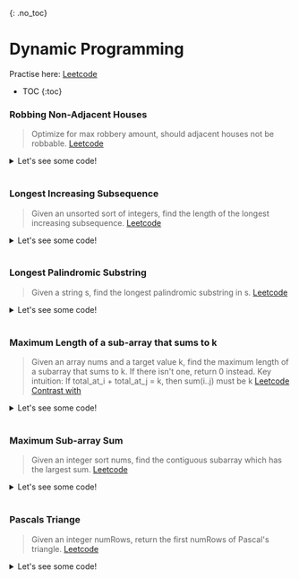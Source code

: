 {: .no_toc}
# Dynamic Programming
Practise here: [Leetcode](https://leetcode.com/list?selectedList=9di6va53)

- TOC
{:toc}

### Robbing Non-Adjacent Houses

> Optimize for max robbery amount, should adjacent houses not be robbable. 
> [Leetcode](https://leetcode.com/problems/house-robber/)

<details><summary markdown="span">Let's see some code!</summary>

```python
class Solution:
    def rob(self, nums: List[int]) -> int:
        h = collections.defaultdict(int)
        if len(nums) == 0:
            return 0
        elif len(nums) == 1:
            return nums[0]
        elif len(nums) == 2:
            return max(nums[0], nums[1])

        h[0] = nums[0]
        h[1] = max(nums[0], nums[1])
        for i in range(1, len(nums)):
            h[i] = max(nums[i] + h[i - 2], h[i - 1])

        return max(h.values())

class Solution:
    def rob(self, nums: List[int]) -> int:
        def solve(nums, i):
            if i < 0:
                return 0
            else:
                return max(nums[i] + solve(nums, i - 2), solve(nums, i - 1))

        return solve(nums, len(nums) - 1)

class Solution:
    def rob(self, nums: List[int]) -> int:
        def solve(nums, i):
            if i < 0:
                return 0
            elif i in memo:
                return memo[i]
            else:
                memo[i] = max( nums[i] + solve(nums, i-2), solve(nums, i-1) )
                return memo[i]

        memo = {}
        return solve(nums, len(nums)-1)
```

</details>
<BR>

### Longest Increasing Subsequence

> Given an unsorted sort of integers, find the length of the longest increasing subsequence.
> [Leetcode](https://leetcode.com/problems/longest-increasing-subsequence/)
<details><summary markdown="span">Let's see some code!</summary>

```python
class Solution(object):
    def lengthOfLIS(self, nums):
        if not nums:
            return 0

        h = collections.defaultdict(lambda: 1)

        h[0] = 1
        for i in range(1, len(nums)):
            for j in range(0, i):
                if nums[i] > nums[j]:
                    h[i] = max(h[i], h[j] + 1)

        return max(h.values())
```

</details>
<BR>

### Longest Palindromic Substring

> Given a string s, find the longest palindromic substring in s.
> [Leetcode](https://leetcode.com/problems/longest-palindromic-substring/)
<details><summary markdown="span">Let's see some code!</summary>

```python
class Solution:
    def longestPalindrome(self, s: str) -> str:
        def palindromeAt(w,l,r):
            while l>=0 and r < len(w) and w[l]==w[r]:
                l -=1
                r +=1
            return w[l+1:r]

        res = ""
        for i in range(0, len(s)):
            odd  = palindromeAt(s,i,i)
            even = palindromeAt(s,i,i+1)
            res = max([res,odd,even], key=len)
        return res
```

</details>
<BR>

### Maximum Length of a sub-array that sums to k
> Given an array nums and a target value k, find the maximum length of a subarray that sums to k.
If there isn't one, return 0 instead.
> Key intuition: If total_at_i + total_at_j = k, then sum(i..j) must be k
> [Leetcode](https://leetcode.com/problems/maximum-size-subarray-sum-equals-k/)
> [Contrast with](https://leetcode.com/problems/path-sum-iii/)
> 
<details><summary markdown="span">Let's see some code!</summary>

```python
class Solution:
    def maxSubArrayLen(self, nums: List[int], k: int) -> int:
        h = collections.defaultdict(int)
        total_at_i = 0
        maxLen = 0
        for i in range(0, len(nums)):
            total_at_i += nums[i]
            if total_at_i not in h:
                h[total_at_i] = i

            total_at_j = total_at_i - k
            if total_at_i == k:
                maxLen = max(maxLen, i - 0 + 1)
            elif total_at_j in h:
                maxLen = max(maxLen, i - h[total_at_j])

        return maxLen
```
</details>
<br/>

### Maximum Sub-array Sum

> Given an integer sort nums, find the contiguous subarray which has the largest sum. 
> [Leetcode](https://leetcode.com/problems/maximum-subarray/)
<details><summary markdown="span">Let's see some code!</summary>

```python
class Solution:
    def maxSubArray(self, arr: List[int]) -> int:
        h = collections.defaultdict(int)
        for i in range(0, len(arr)):
            if i==0:
                h[i] = arr[i]
            else:
                h[i] = max(arr[i], h[i-1]+arr[i])

        return max(h.values())

    #Explanation
    def maxSubArray(self, n)-> int:
        max_so_far = n[0]
        elements_so_far = [max_so_far]
        for x in n[1:]:
            if x > sum(elements_so_far + [x]):
                elements_so_far = [x]
            else:
                elements_so_far.append(x)
            max_so_far = max(max_so_far, sum(elements_so_far))

        return max_so_far
```

</details>
<BR>

### Pascals Triange

> Given an integer numRows, return the first numRows of Pascal's triangle.
> [Leetcode](https://leetcode.com/problems/pascals-triangle/)

<details><summary markdown="span">Let's see some code!</summary>

```python
class Solution:
    def generate(self, numRows: int) -> List[List[int]]:
        dp = [[1]]
        for i in range(1, numRows):
            tmp = [1] * (i + 1)
            for j in range(1, i):  # First and last should not be overwritten in range 0..i+1 (== 1 to i)
                tmp[j] = dp[i - 1][j - 1] + dp[i - 1][j]
            dp = dp + [tmp]
        return dp
```

</details>
<BR>